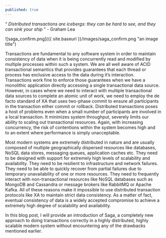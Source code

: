 ```yaml
---
published: true
---
```




“ _Distributed transactions are icebergs: they can be hard to see, and they can sink your ship_ ” - Graham Lea


![saga_confirm.png]({{ site.baseurl }}/images/saga_confirm.png "an image title")


Transactions are fundamental to any software system in order to maintain consistency of data when it is being concurrently read and modified by multiple processes within such a system. We are all well aware of ACID transactional semantics that provides guarantees that each thread or process has exclusive access to the data during it’s interaction. Transactions work fine to enforce those guarantees when we have a monolithic application directly accessing a single transactional data source. However, in cases where we need to interact with multiple transactional data sources to complete an atomic unit of work, we need to employ the de facto standard of XA that uses two-phase commit to ensure all participants in the transaction either commit or rollback. Distributed transactions poses a host of problems even when a small number of participants are involved in a local transaction. It minimizes system throughput, severely limits our ability to scaling out transactional resources. Again, with increasing concurrency, the risk of contentions within the system becomes high and to an extent where performance is simply unacceptable.


Most modern systems are extremely distributed in nature and are usually composed of multiple geographically dispersed resources like databases, NoSQL data stores, messaging queues, application caches etc. They need to be designed with support for extremely high levels of scalability and availability.  They need to be resilient to infrastructure and network failures. They need to be able to quickly recover from partial failures due to temporary unavailability of one or more resources. They need to frequently interact with non-transactional resources like NoSQL databases such as MongoDB and Cassandra or message brokers like RabbitMQ or Apache Kafka. All of these reasons make it impossible to use distributed transaction protocols like XA to maintain strict data consistency. As a matter of fact, eventual consistency of data is a widely accepted compromise to achieve a extremely high degree of scalability and availability. 

In this blog post, I will provide an introduction of Saga, a completely new approach to doing transactions correctly in a highly distributed, highly scalable modern system without encountering any of the drawbacks mentioned earlier.
